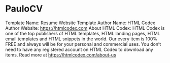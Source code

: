 # PauloCV
Template Name: Resume Website Template
Author Name: HTML Codex
Author Website: https://htmlcodex.com
About HTML Codex: HTML Codex is one of the top publishers of HTML templates, HTML landing pages, HTML email templates and HTML snippets in the world. Our every item is 100% FREE and always will be for your personal and commercial uses. You don’t need to have any registered account on HTML Codex to download any items. Read more at https://htmlcodex.com/about-us